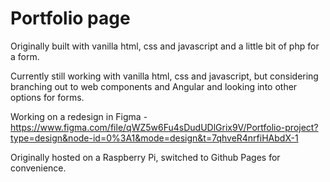 # Portfolio page

Originally built with vanilla html, css and javascript and a little bit of php for a form.

Currently still working with vanilla html, css and javascript, but considering branching out
to web components and Angular and looking into other options for forms.

Working on a redesign in Figma - https://www.figma.com/file/qWZ5w6Fu4sDudUDlGrix9V/Portfolio-project?type=design&node-id=0%3A1&mode=design&t=7qhveR4nrfiHAbdX-1

Originally hosted on a Raspberry Pi, switched to Github Pages for convenience.

